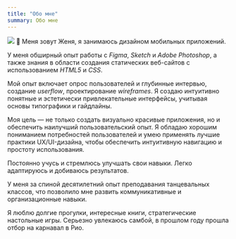 ```yaml
---
title: "Обо мне"
summary: Обо мне
---
```


![](/images/about.jpg)
👋 Меня зовут Женя, я занимаюсь дизайном мобильных приложений. 

У меня обширный опыт работы с *Figma*, *Sketch* и *Adobe Photoshop*, а также знания в области создания статических веб-сайтов с использованием *HTML5* и *CSS*.

Мой опыт включает опрос пользователей и глубинные интервью, создание *userflow*, проектирование *wireframes*. Я создаю интуитивно понятные и эстетически привлекательные интерфейсы, учитывая основы типографики и гайдлайны.

Моя цель — не только создать визуально красивые приложения, но и обеспечить наилучший пользовательский опыт. Я обладаю хорошим пониманием потребностей пользователей и умею применять лучшие практики UX/UI-дизайна, чтобы обеспечить интуитивную навигацию и простоту использования.

Постоянно учусь и стремлюсь улучшать свои навыки. Легко адаптируюсь и добиваюсь результатов. 

У меня за спиной десятилетний опыт преподавания танцевальных классов, что позволило мне развить коммуникативные и организационные навыки. 

Я люблю долгие прогулки, интересные книги, стратегические настольные игры. Серьезно увлекаюсь самбой, в прошлом году прошла отбор на карнавал в Рио.